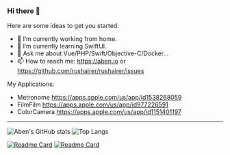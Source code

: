 ### Hi there 👋

Here are some ideas to get you started:

- 🔭 I’m currently working from home.
- 🌱 I’m currently learning SwiftUI.
- 💬 Ask me about Vue/PHP/Swift/Objective-C/Docker...
- 📫 How to reach me: https://aben.io or https://github.com/rushairer/rushairer/issues

My Applications:

- Metronome https://apps.apple.com/us/app/id1538268059
- FilmFilm https://apps.apple.com/us/app/id977226591
- ColorCamera https://apps.apple.com/us/app/id1151401197


-------

![Aben's GitHub stats](https://github-readme-stats.vercel.app/api?username=rushairer&show_icons=true&theme=onedark&count_private=true) ![Top Langs](https://github-readme-stats.vercel.app/api/top-langs/?username=rushairer&layout=compact&theme=onedark)

[![Readme Card](https://github-readme-stats.vercel.app/api/pin/?username=io84team&repo=umi-plugin-oauth2-client&theme=onedark)](https://github.com/io84team/umi-plugin-oauth2-client) [![Readme Card](https://github-readme-stats.vercel.app/api/pin/?username=io84team&repo=jazzavatar-go&theme=onedark)](https://github.com/io84team/jazzavatar-go)
